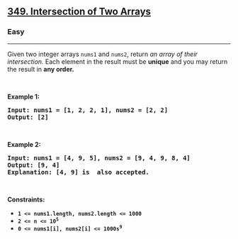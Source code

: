 <h2><a href="https://leetcode.com/problems/intersection-of-two-arrays/description/">349. Intersection of Two Arrays</a></h2><h3>Easy</h3><hr><div><p>Given two integer arrays <code>nums1</code> and <code>nums2</code>, return <em>an array of their intersection.</em> Each element in the result must be <strong>unique</strong> and you may return the result in <strong> any order.</p>

<p>&nbsp;</p>
<p><strong class="example">Example 1:</strong></p>

<pre><strong>Input:</strong> nums1 = [1, 2, 2, 1], nums2 = [2, 2]
<strong>Output:</strong> [2]
</pre>
	
<p>&nbsp;</p>
<p><strong class="example">Example 2:</strong></p>

<pre><strong>Input:</strong> nums1 = [4, 9, 5], nums2 = [9, 4, 9, 8, 4]
<strong>Output:</strong> [9, 4]
<strong>Explanation:</strong> [4, 9] is  also accepted.
</pre>

<p>&nbsp;</p>
<p><strong>Constraints:</strong></p>

<ul>
	<li><code>1 &lt;= nums1.length, nums2.length &lt;= 1000</code></li>
	<li><code>2 &lt;= n &lt;= 10<sup>5</sup></code></li>
	<li><code>0 &lt;= nums1[i], nums2[i] &lt;= 1000s<sup>9</sup></code></li>
</ul>
</div>
